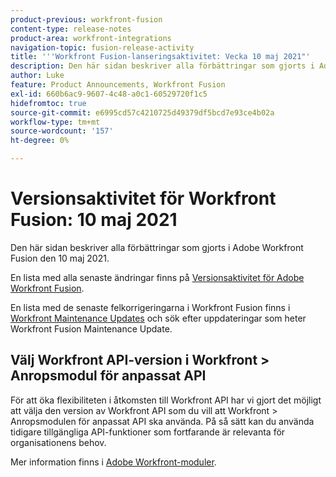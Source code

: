 ```yaml
---
product-previous: workfront-fusion
content-type: release-notes
product-area: workfront-integrations
navigation-topic: fusion-release-activity
title: '''Workfront Fusion-lanseringsaktivitet: Vecka 10 maj 2021"'
description: Den här sidan beskriver alla förbättringar som gjorts i Adobe Workfront Fusion den 10 maj 2021.
author: Luke
feature: Product Announcements, Workfront Fusion
exl-id: 660b6ac9-9607-4c48-a0c1-60529720f1c5
hidefromtoc: true
source-git-commit: e6995cd57c4210725d49379df5bcd7e93ce4b02a
workflow-type: tm+mt
source-wordcount: '157'
ht-degree: 0%

---
```


# Versionsaktivitet för Workfront Fusion: 10 maj 2021

Den här sidan beskriver alla förbättringar som gjorts i Adobe Workfront Fusion den 10 maj 2021.

En lista med alla senaste ändringar finns på [Versionsaktivitet för Adobe Workfront Fusion](../../../product-announcements/product-releases/fusion-release-activity/fusion-release-activity.md).

En lista med de senaste felkorrigeringarna i Workfront Fusion finns i [Workfront Maintenance Updates](https://experienceleague.adobe.com/docs/workfront-known-issues/releases/current-updates.html) och sök efter uppdateringar som heter Workfront Fusion Maintenance Update.

## Välj Workfront API-version i Workfront > Anropsmodul för anpassat API

För att öka flexibiliteten i åtkomsten till Workfront API har vi gjort det möjligt att välja den version av Workfront API som du vill att Workfront > Anropsmodulen för anpassat API ska använda. På så sätt kan du använda tidigare tillgängliga API-funktioner som fortfarande är relevanta för organisationens behov.

Mer information finns i [Adobe Workfront-moduler](../../../workfront-fusion/apps-and-their-modules/workfront-modules.md).
